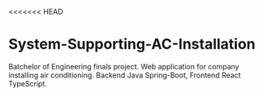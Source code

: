 <<<<<<< HEAD

# System-Supporting-AC-Installation

Batchelor of Engineering finals project. Web application for company installing air conditioning. Backend Java Spring-Boot, Frontend React TypeScript.
